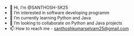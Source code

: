 - 👋 Hi, I’m @SANTHOSH-SK25
- 👀 I’m interested in software developing programm 
- 🌱 I’m currently learning Python and Java
- 💞️ I’m looking to collaborate on Python and Java projects 
- 📫 How to reach me - santhoshkumarselvam25@gmail.com

<!---
SANTHOSH-SK25/SANTHOSH-SK25 is a ✨ special ✨ repository because its `README.md` (this file) appears on your GitHub profile.
You can click the Preview link to take a look at your changes.
--->
